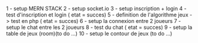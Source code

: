 1 - setup MERN STACK 
2 - setup socket.io
3 - setup inscription + login
4 - test d'inscription et login ( etat = succes)
5 - definition de l'algorithme jeux  -> test en php ( etat = succes)
6 - setup la connexion entre 2 joueurs 
7 - setup le chat entre les 2 joueurs
8 - test du chat ( etat = succes)
9 - setup la table de jeux (room)(to do ...)
10 - setup le contour de jeux (to do ...)
